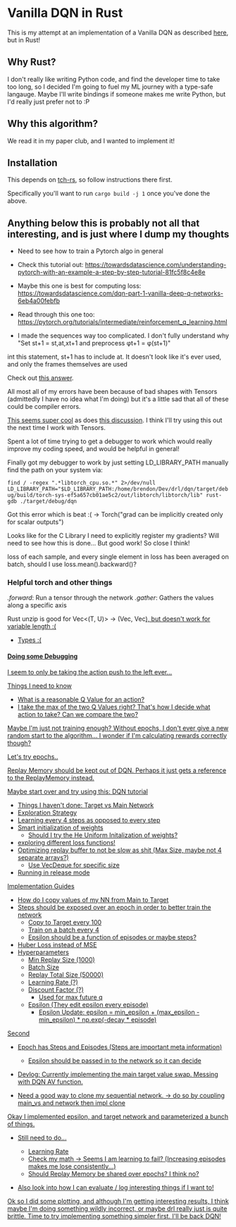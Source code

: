 # Vanilla DQN in Rust

This is my attempt at an implementation of a Vanilla DQN as described [here](https://www.cs.toronto.edu/~vmnih/docs/dqn.pdf), but in Rust!

## Why Rust?

I don't really like writing Python code, and find the developer time to take too long, so I decided I'm going to fuel my ML journey with a type-safe langauge. Maybe I'll write bindings if someone makes me write Python, but I'd really just prefer not to :P

## Why this algorithm?

We read it in my paper club, and I wanted to implement it!

## Installation

This depends on [tch-rs](https://github.com/LaurentMazare/tch-rs), so follow instructions there first.

Specifically you'll want to run `cargo build -j 1` once you've done the above.

## Anything below this is probably not all that interesting, and is just where I dump my thoughts
- Need to see how to train a Pytorch algo in general
- Check this tutorial out: https://towardsdatascience.com/understanding-pytorch-with-an-example-a-step-by-step-tutorial-81fc5f8c4e8e

- Maybe this one is best for computing loss: https://towardsdatascience.com/dqn-part-1-vanilla-deep-q-networks-6eb4a00febfb
- Read through this one too: https://pytorch.org/tutorials/intermediate/reinforcement_q_learning.html

- I made the sequences way too complicated. I don't fully understand why 
 "Set st+1 = st,at,xt+1 and preprocess φt+1 = φ(st+1)"
 
 int this statement, st+1 has to include at. It doesn't look like it's ever used, and only the frames themselves are used 
 
Check out [this answer](https://ai.stackexchange.com/questions/21692/how-to-convert-sequences-of-images-into-state-in-dqn).

All most all of my errors have been because of bad shapes with Tensors (admittedly I have no idea what I'm doing) but it's a little sad that all of these could be compiler errors.

[This seems super cool](https://github.com/jerry73204/rust-typed-tensor) as does [this discussion](https://internals.rust-lang.org/t/tensors-static-typing/13114/19). I think I'll try using this out the next time I work with Tensors.


Spent a lot of time trying to get a debugger to work which would really improve my coding speed, and would be helpful in general!

Finally got my debugger to work by just setting LD_LIBRARY_PATH manually
find the path on your system via:

`find / -regex ".*libtorch_cpu.so.*" 2>/dev/null`
`LD_LIBRARY_PATH="$LD_LIBRARY_PATH:/home/brendon/Dev/drl/dqn/target/debug/build/torch-sys-ef5a657cb01ae5c2/out/libtorch/libtorch/lib" rust-gdb ./target/debug/dqn`

Got this error which is beat :(
 -> Torch("grad can be implicitly created only for scalar outputs")
 
Looks like for the C Library I need to explicitly register my gradients? Will need to see how this
is done... But good work! So close I think!

loss of each sample, and every single element in loss has been averaged on batch, should I use loss.mean().backward()?


### Helpful torch and other things
*.forward*: Run a tensor through the network
*.gather*: Gathers the values along a specific axis

Rust unzip is good for Vec<(T, U)> -> (Vec<T>, Vec<U>), but doesn't work for variable length :(
- Types :(

#### Doing some Debugging

I seem to only be taking the action push to the left ever...

Things I need to know
- What is a reasonable Q Value for an action?
- I take the max of the two Q Values right? That's how I decide what action to take? Can we compare the two?

Maybe I'm just not training enough? Without epochs, I don't ever give a new random start to the algorithm... I wonder if I'm calculating rewards correctly though?

Let's try epochs..

Replay Memory should be kept out of DQN. Perhaps it just gets a reference to the ReplayMemory instead.

Maybe start over and try using this: [DQN tutorial](https://towardsdatascience.com/deep-q-learning-tutorial-mindqn-2a4c855abffc)
- Things I haven't done: Target vs Main Network
- Exploration Strategy
- Learning every 4 steps as opposed to every step
- Smart initialization of weights
  - Should I try the He Uniform Initalization of weights?
- exploring different loss functions!
- Optimizing replay buffer to not be slow as shit (Max Size, maybe not 4 separate arrays?)
  - Use VecDeque for specific size
- Running in release mode

Implementation Guides
- How do I copy values of my NN from Main to Target
- Steps should be exposed over an epoch in order to better train the network
  - Copy to Target every 100
  - Train on a batch every 4
  - Epsilon should be a function of episodes or maybe steps?
- Huber Loss instead of MSE
- Hyperparameters
  - Min Replay Size (1000)
  - Batch Size
  - Replay Total Size (50000)
  - Learning Rate (?)
  - Discount Factor (?)
    - Used for max future q
  - Epsilon (They edit epsilon every episode)
    - Epsilon Update: epsilon = min_epsilon + (max_epsilon - min_epsilon) * np.exp(-decay * episode)

Second

- Epoch has Steps and Episodes
  (Steps are important meta information)
  - Epsilon should be passed in to the network so it can decide

- Devlog: Currently implementing the main target value swap. Messing with DQN AV function.
- Need a good way to clone my sequential network. -> do so by coupling main_vs and network then impl clone

Okay I implemented epsilon, and target network and parameterized a bunch of things.
- Still need to do...
  - Learning Rate
  - Check my math -> Seems I am learning to fail? (Increasing episodes makes me lose consistently...)
  - Should Replay Memory be shared over epochs? I think no?
  
- Also look into how I can evaluate / log interesting things if I want to!

Ok so I did some plotting, and although I'm getting interesting results, I think maybe I'm doing something wildly incorrect, or maybe drl really just is quite brittle. Time to try implementing something simpler first. I'll be back DQN!
